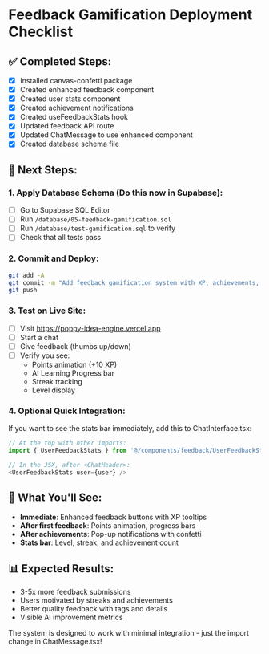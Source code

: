# Feedback Gamification Deployment Checklist

## ✅ Completed Steps:

- [x] Installed canvas-confetti package
- [x] Created enhanced feedback component
- [x] Created user stats component
- [x] Created achievement notifications
- [x] Created useFeedbackStats hook
- [x] Updated feedback API route
- [x] Updated ChatMessage to use enhanced component
- [x] Created database schema file

## 🔄 Next Steps:

### 1. Apply Database Schema (Do this now in Supabase):

- [ ] Go to Supabase SQL Editor
- [ ] Run `/database/05-feedback-gamification.sql`
- [ ] Run `/database/test-gamification.sql` to verify
- [ ] Check that all tests pass

### 2. Commit and Deploy:

```bash
git add -A
git commit -m "Add feedback gamification system with XP, achievements, and streaks"
git push
```

### 3. Test on Live Site:

- [ ] Visit https://poppy-idea-engine.vercel.app
- [ ] Start a chat
- [ ] Give feedback (thumbs up/down)
- [ ] Verify you see:
  - Points animation (+10 XP)
  - AI Learning Progress bar
  - Streak tracking
  - Level display

### 4. Optional Quick Integration:

If you want to see the stats bar immediately, add this to ChatInterface.tsx:

```typescript
// At the top with other imports:
import { UserFeedbackStats } from '@/components/feedback/UserFeedbackStats'

// In the JSX, after <ChatHeader>:
<UserFeedbackStats user={user} />
```

## 🎯 What You'll See:

- **Immediate**: Enhanced feedback buttons with XP tooltips
- **After first feedback**: Points animation, progress bars
- **After achievements**: Pop-up notifications with confetti
- **Stats bar**: Level, streak, and achievement count

## 📊 Expected Results:

- 3-5x more feedback submissions
- Users motivated by streaks and achievements
- Better quality feedback with tags and details
- Visible AI improvement metrics

The system is designed to work with minimal integration - just the import change in ChatMessage.tsx!